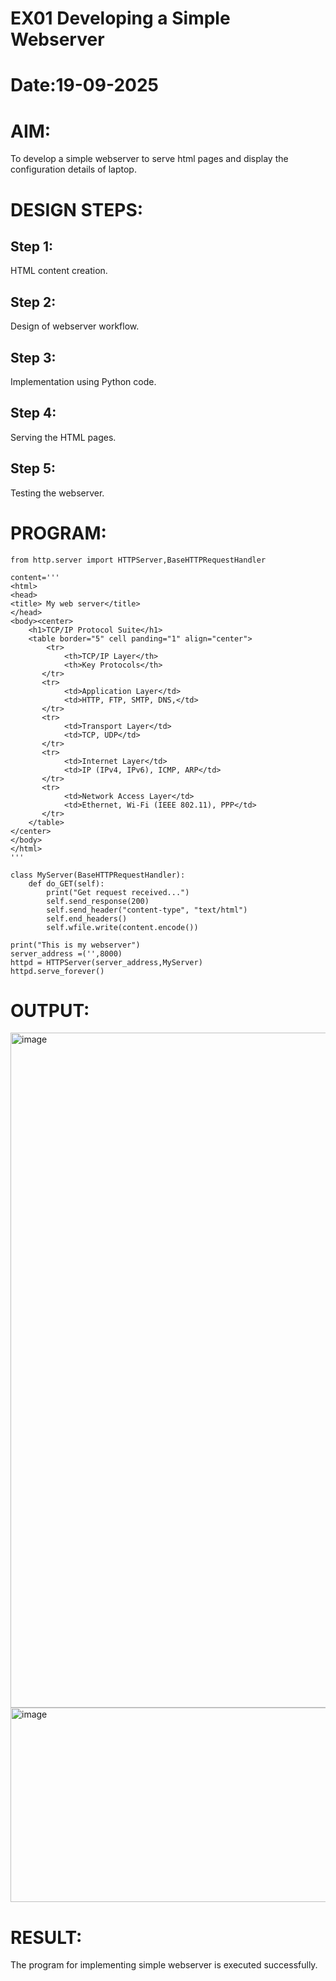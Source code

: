 # EX01 Developing a Simple Webserver

# Date:19-09-2025
# AIM:
To develop a simple webserver to serve html pages and display the configuration details of laptop.

# DESIGN STEPS:
## Step 1:
HTML content creation.

## Step 2:
Design of webserver workflow.

## Step 3:
Implementation using Python code.

## Step 4:
Serving the HTML pages.

## Step 5:
Testing the webserver.

# PROGRAM:
```
from http.server import HTTPServer,BaseHTTPRequestHandler

content='''
<html>
<head>
<title> My web server</title>
</head>
<body><center>
    <h1>TCP/IP Protocol Suite</h1>
    <table border="5" cell panding="1" align="center">
        <tr>
            <th>TCP/IP Layer</th>
            <th>Key Protocols</th>
       </tr>
       <tr>
            <td>Application Layer</td>
            <td>HTTP, FTP, SMTP, DNS,</td>
       </tr>
       <tr>
            <td>Transport Layer</td>
            <td>TCP, UDP</td>
       </tr>
       <tr>
            <td>Internet Layer</td>
            <td>IP (IPv4, IPv6), ICMP, ARP</td>
       </tr>
       <tr>
            <td>Network Access Layer</td>
            <td>Ethernet, Wi-Fi (IEEE 802.11), PPP</td>
       </tr>
    </table>
</center>
</body>
</html>
'''

class MyServer(BaseHTTPRequestHandler):
    def do_GET(self):
        print("Get request received...")
        self.send_response(200) 
        self.send_header("content-type", "text/html")       
        self.end_headers()
        self.wfile.write(content.encode())

print("This is my webserver") 
server_address =('',8000)
httpd = HTTPServer(server_address,MyServer)
httpd.serve_forever()

```

# OUTPUT:
<img width="1920" height="1080" alt="image" src="https://github.com/user-attachments/assets/89ddd3b6-b48a-4514-8f10-fe5be25bf086" />

<img width="1098" height="311" alt="image" src="https://github.com/user-attachments/assets/4ff96791-b01e-4ad1-8e60-df4e34db46db" />



# RESULT:
The program for implementing simple webserver is executed successfully.
